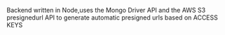 Backend written in Node,uses the Mongo Driver API and the AWS S3 presignedurl API to generate automatic presigned urls based on ACCESS KEYS
